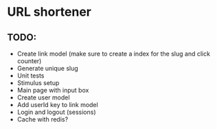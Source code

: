 # URL shortener

## TODO:
- Create link model (make sure to create a index for the slug and click counter)
- Generate unique slug
- Unit tests
- Stimulus setup
- Main page with input box
- Create user model
- Add userId key to link model
- Login and logout (sessions)
- Cache with redis?
